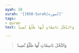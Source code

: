 ```yaml
---
ayah: 10
surah: '[[050-Surah|سورة]]'
tags:
- quran
text: وَالنَّخْلَ بَاسِقَاتٍ لَّهَا طَلْعٌ نَّضِيدٌ

---
```

> وَالنَّخْلَ بَاسِقَاتٍ لَّهَا طَلْعٌ نَّضِيدٌ
